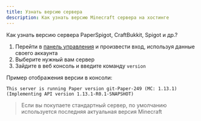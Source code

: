 ```yaml
---
title: Узнать версию сервера
description: Как узнать версию Minecraft сервера на хостинге
---
```


Как узнать версию сервера PaperSpigot, CraftBukkit, Spigot и др.?

1. Перейти в [панель управления](https://panel.superhub.host) и произвести вход, используя данные своего аккаунта
2. Выберите нужный вам сервер
3. Зайдите в веб консоль и введите команду `version`

Пример отображения версии в консоли:
```
This server is running Paper version git-Paper-249 (MC: 1.13.1) (Implementing API version 1.13.1-R0.1-SNAPSHOT)
```

> Если вы покупаете стандартный сервер, по умолчанию используется последняя актуальная версия Minecraft